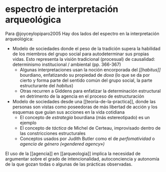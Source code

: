 # espectro de interpretación arqueológica
Para @joyceylopiparo2005 Hay dos lados del espectro en la interpretación arqueológica:

- Modelo de sociedades donde el peso de la tradición supera la habilidad de los miembros del grupo social para autodeterminar sus propias vidas. Esto representa la visión tradicional (procesual) de causalidad: determinismo institucional / ambiental (pp. 366-367)
    - Algunas interpretaciones usan la noción encorporada del *[[habitus]]* bourdiano, enfatizando su propiedad de *doxa* (lo que se da por cierto y forma parte del sentido común del grupo social, la parte estructurante del *habitus*)
    - Otras recurren a Giddens para enfatizar la determinación estructural en detrimento de la agencia en el proceso de estructuración
- Modelo de sociedades desde una [[teoria-de-la-practica]], donde las personas son vistas como poseedoras de más libertad de acción y los esquemas que guían sus acciones en la vida cotidiana
    - El concepto de *estrategia* bourdiana (más estereotipado) es un ejemplo
    - El concepto de *táctica* de Michel de Certeau, improvisado dentro de las constricciones estructurales
    - Conceptos usados por Judith Butler como el de *perfomatividad* o *agencia de género («gendered agency»)*

El uso de la [[agencia]] en [[arqueologia]] implica la necesidad de argumentar sobre el grado de intencionalidad, autoconciencia y autonomía de la que gozan todas o algunas de las prácticas observadas.
